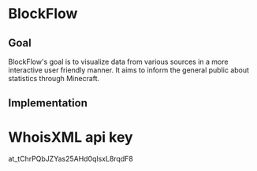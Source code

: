 # BlockFlow
## Goal
BlockFlow's goal is to visualize data from various sources in a more interactive user friendly manner. It aims to inform the general public about statistics through Minecraft.

## Implementation


# WhoisXML api key
at_tChrPQbJZYas25AHd0qlsxL8rqdF8